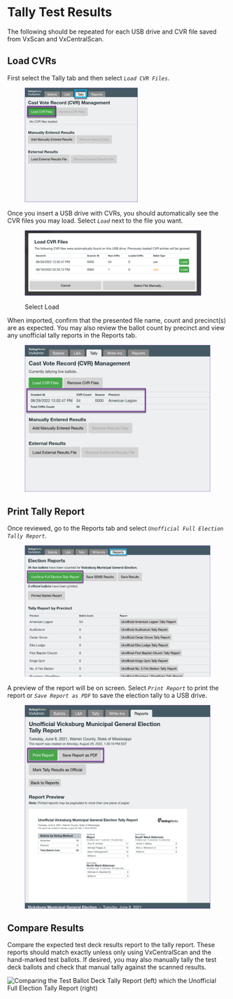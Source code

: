 # Tally Test Results

The following should be repeated for each USB drive and CVR file saved from VxScan and VxCentralScan.

## Load CVRs

First select the Tally tab and then select _`Load CVR Files`_.&#x20;

<figure><img src="../.gitbook/assets/image (66).png" alt=""><figcaption></figcaption></figure>

Once you insert a USB drive with CVRs, you should automatically see the CVR files you may load. Select _`Load`_ next to the file you want.

<figure><img src="../.gitbook/assets/image (98).png" alt=""><figcaption><p>Select Load</p></figcaption></figure>

When imported, confirm that the presented file name, count and precinct(s) are as expected. You may also review the ballot count by precinct and view any unofficial tally reports in the Reports tab.

<figure><img src="../.gitbook/assets/image (97).png" alt=""><figcaption></figcaption></figure>

## Print Tally Report

Once reviewed, go to the Reports tab and select _`Unofficial Full Election Tally Report`_.&#x20;

<figure><img src="../.gitbook/assets/image (83).png" alt=""><figcaption></figcaption></figure>

A preview of the report will be on screen. Select _`Print Report`_ to print the report or _`Save Report as PDF`_ to save the election tally to a USB drive.

<figure><img src="../.gitbook/assets/image (87).png" alt=""><figcaption></figcaption></figure>

## Compare Results

Compare the expected test deck results report to the tally report. These reports should match exactly unless only using VxCentralScan and the hand-marked test ballots. If desired, you may also manually tally the test deck ballots and check that manual tally against the scanned results.

![Comparing the Test Ballot Deck Tally Report (left) which the Unofficial Full Election Tally Report (right)](<../.gitbook/assets/compare\_results\_close (1).jpg>)
